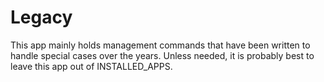 # Legacy

This app mainly holds management commands that have been written to handle special cases over the years. Unless needed, it is probably best to leave this app out of INSTALLED_APPS.